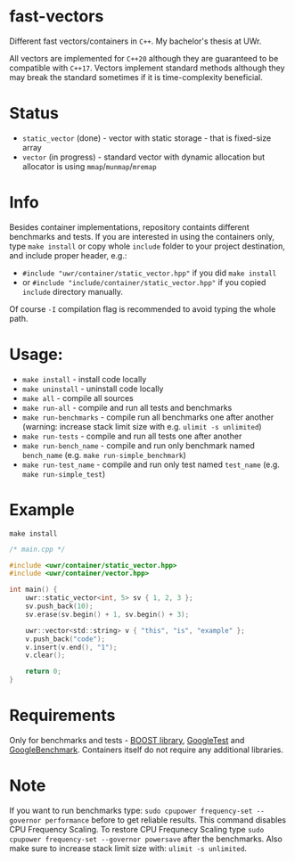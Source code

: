 # fast-vectors
Different fast vectors/containers in `C++`. My bachelor's thesis at UWr.

All vectors are implemented for `C++20` although they are guaranteed to be compatible with `C++17`. Vectors implement standard methods although they may break the standard sometimes if it is time-complexity beneficial.

# Status
- `static_vector` (done) - vector with static storage - that is fixed-size array 
- `vector` (in progress) - standard vector with dynamic allocation but allocator is using `mmap`/`munmap`/`mremap` 
<!-- - `small_vector` (future) - combination of `static_vector` and `vector`, at first uses static array, but can expand further -->
<!-- - `deque` (future) - double-ended vector, adding to front and back possible -->

# Info
Besides container implementations, repository containts different benchmarks and tests. If you are interested in using the containers only, type `make install` or copy whole `include` folder to your project destination, and include proper header, e.g.:
* `#include "uwr/container/static_vector.hpp"` if you did `make install`
* or `#include "include/container/static_vector.hpp"` if you copied `include` directory manually.

Of course `-I` compilation flag is recommended to avoid typing the whole path.

# Usage:
- `make install` - install code locally
- `make uninstall` - uninstall code locally
- `make all` - compile all sources
- `make run-all` - compile and run all tests and benchmarks
- `make run-benchmarks` - compile run all benchmarks one after another (warning: increase stack limit size with e.g. `ulimit -s unlimited`)
- `make run-tests` - compile and run all tests one after another
- `make run-bench_name` - compile and run only benchmark named `bench_name` (e.g. `make run-simple_benchmark`)
- `make run-test_name` - compile and run only test named `test_name` (e.g. `make run-simple_test`)

# Example
`make install`
```c
/* main.cpp */

#include <uwr/container/static_vector.hpp>
#include <uwr/container/vector.hpp>

int main() {
    uwr::static_vector<int, 5> sv { 1, 2, 3 };
    sv.push_back(10);
    sv.erase(sv.begin() + 1, sv.begin() + 3);

    uwr::vector<std::string> v { "this", "is", "example" };
    v.push_back("code");
    v.insert(v.end(), "1");
    v.clear();

    return 0;
}
```

# Requirements
Only for benchmarks and tests - [BOOST library](https://github.com/boostorg/boost), [GoogleTest](https://github.com/google/googletest) and [GoogleBenchmark](https://github.com/google/benchmark).
Containers itself do not require any additional libraries.

# Note
If you want to run benchmarks type: `sudo cpupower frequency-set --governor performance` before to get reliable results. This command disables CPU Frequency Scaling. To restore CPU Frequnecy Scaling type `sudo cpupower frequency-set --governor powersave` after the benchmarks. Also make sure to increase stack limit size with: `ulimit -s unlimited`.
